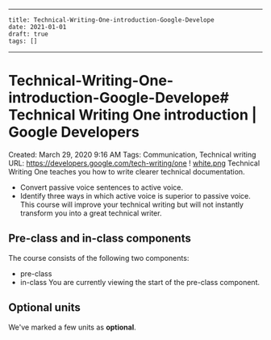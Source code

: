 
---
    title: Technical-Writing-One-introduction-Google-Develope
    date: 2021-01-01    
    draft: true
    tags: []
---
# Technical-Writing-One-introduction-Google-Develope# Technical Writing One introduction | Google Developers
Created: March 29, 2020 9:16 AM
Tags: Communication, Technical writing
URL: https://developers.google.com/tech-writing/one
!
[white.png](Technical%20Writing%20One%20introduction%20Google%20Develope%2015caa0d3d0de4239bd454f13c0f7d7c0/white.png)
Technical Writing One teaches you how to write clearer technical documentation.
- Convert passive voice sentences to active voice.
- Identify three ways in which active voice is superior to passive voice.
This course will improve your technical writing but will not instantly transform you into a great technical writer.
## Pre-class and in-class components
The course consists of the following two components:
- pre-class
- in-class
You are currently viewing the start of the pre-class component.
## Optional units
We've marked a few units as **optional**.

